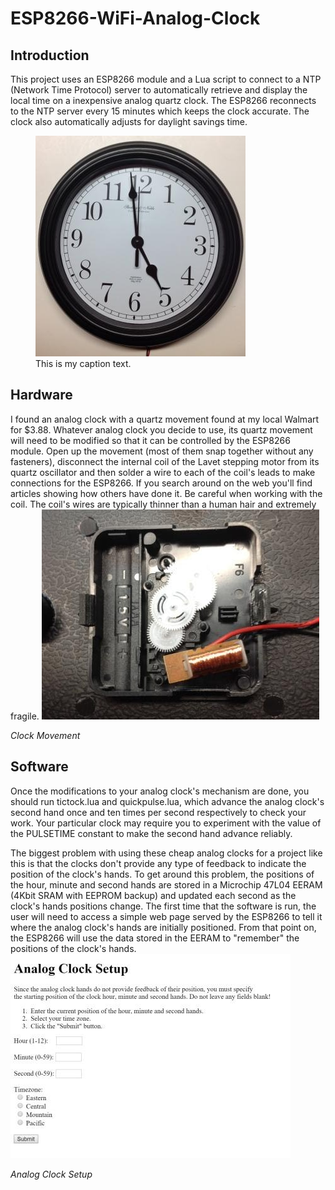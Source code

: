# ESP8266-WiFi-Analog-Clock
## Introduction
This project uses an ESP8266 module and a Lua script to connect to a NTP (Network Time Protocol) server to automatically retrieve and display the local time on a inexpensive analog quartz clock. The ESP8266 reconnects to the NTP server every 15 minutes which keeps the clock accurate. The clock also automatically adjusts for daylight savings time.
<figure>
  <img src="/images/Analog%20Clock.jpeg"/>
  <figcaption>This is my caption text.</figcaption>
</figure>

## Hardware
I found an analog clock with a quartz movement found at my local Walmart for $3.88. Whatever analog clock you decide to use, its quartz movement will need to be modified so that it can be controlled by the ESP8266 module. Open up the movement (most of them snap together without any fasteners), disconnect the internal coil of the Lavet stepping motor from its quartz oscillator and then solder a wire to each of the coil's leads to make connections for the ESP8266. If you search around on the web you'll find articles showing how others have done it. Be careful when working with the coil. The coil's wires are typically thinner than a human hair and extremely fragile.
![Clock Movement](https://github.com/jim11662418/ESP8266-WiFi-Analog-Clock/blob/master/images/Clock%20Movement.jpeg)

*Clock Movement*

## Software
Once the modifications to your analog clock's mechanism are done, you should run tictock.lua and quickpulse.lua, which advance the analog clock's second hand once and ten times per second respectively to check your work. Your particular clock may require you to experiment with the value of the  PULSETIME constant to make the second hand advance reliably.

The biggest problem with using these cheap analog clocks for a project like this is that the clocks don't provide any type of feedback to indicate the position of the clock's hands.  To get around this problem, the positions of the hour, minute and second hands are stored in a Microchip 47L04 EERAM (4Kbit SRAM with EEPROM backup) and updated each second as the clock's hands positions change. The first time that the software is run, the user will need to access a simple web page served by the ESP8266 to tell it where the analog clock's hands are initially positioned. From that point on, the ESP8266 will use the data stored in the EERAM to "remember" the positions of the clock's hands.
![Analog Clock Setup](https://github.com/jim11662418/ESP8266-WiFi-Analog-Clock/blob/master/images/analogClockSetup.jpg)

*Analog Clock Setup*
